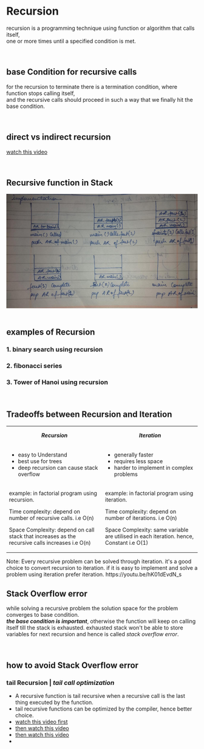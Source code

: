 # Recursion
recursion is a programming technique using function or algorithm that calls itself,
<br/> one or more times until a specified condition is met.

<br/>

## base Condition for recursive calls
for the recursion to terminate there is a termination condition, where function stops calling itself,
<br> and the recursive calls should proceed in such a way that we finally hit the base condition.

<br/>



## direct vs indirect recursion
[watch this video](https://youtu.be/t9whckmAEq0)


<br/>

## Recursive function in Stack
<div align=center>
<img src="a9c1eec7-6555-40c6-bd24-1e69693e85d9.jpg" width=600 height=300>
</div>

<br/>

## examples of Recursion

### 1. binary search using recursion

### 2. fibonacci series

### 3. Tower of Hanoi using recursion




<br/>

## Tradeoffs between Recursion and Iteration
<table align=center>
<tr>
<td width=300 align=center>

***Recursion***
</td>
<td width=300 align=center>

***Iteration***
</td>
</tr>
<tr>
<td>

- easy to Understand
- best use for trees
- deep recursion can cause stack overflow
</td>
<td>

- generally faster
- requires less space
- harder to implement in complex problems
</td>
</tr>
<tr>
<td>

example: in factorial program using recursion.

Time complexity: depend on number of recursive calls.
i.e O(n)

Space Complexity: depend on call stack that increases as the recursive calls increases 
i.e O(n)
</td>
<td>

example: in factorial program using iteration.

Time complexity: depend on number of iterations.
i.e O(n)

Space Complexity: same variable are utilised in each iteration.
hence, Constant i.e O(1)
</td>
</tr>
</table>
Note: Every recursive problem can be solved through iteration. it's a good choice to convert recursion to iteration. if it is easy to implement and solve a problem using iteration prefer iteration.
https://youtu.be/hK01dEvdN_s

<br/>

## Stack Overflow error
while solving a recursive problem the solution space for the problem converges to base condition.
<br/>***the base condition is important***, otherwise the function will keep on calling itself till the stack is exhausted.
exhausted stack won't be able to store variables for next recursion and hence is called _stack overflow error_. 

<br/>

## how to avoid Stack Overflow error
### tail Recursion | ***tail call optimization***
- A recursive function is tail recursive when a recursive call is the last thing executed by the function. 
- tail recursive functions can be optimized by the compiler, hence better choice.
- [watch this video first](https://youtu.be/Wpkh5YSqwqg)
- [then watch this video](https://youtu.be/HIt_GPuD7wk)
- [then watch this video](https://youtu.be/_JtPhF8MshA)
- 

<br/>
